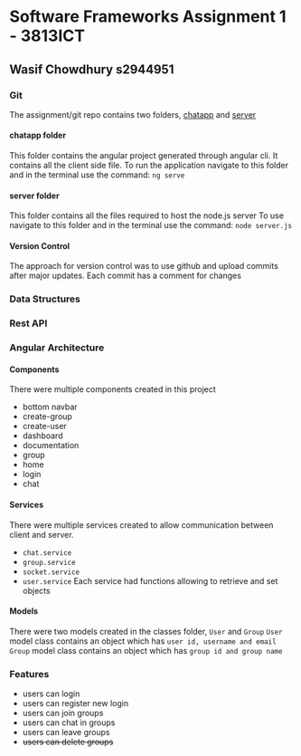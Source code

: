 # Software Frameworks Assignment 1 - 3813ICT
## Wasif Chowdhury s2944951

### Git
The assignment/git repo contains two folders, [chatapp](https://github.com/wchow3/SFAssignment/tree/master/chatapp) and [server](https://github.com/wchow3/SFAssignment/tree/master/server)

#### chatapp folder
This folder contains the angular project generated through angular cli.
It contains all the client side file.
To run the application navigate to this folder and in the terminal use the command:
`ng serve`

#### server folder
This folder contains all the files required to host the node.js server
To use navigate to this folder and in the terminal use the command:
`node server.js`

#### Version Control
The approach for version control was to use github and upload commits after major updates.
Each commit has a comment for changes

### Data Structures

### Rest API


### Angular Architecture
#### Components
There were multiple components created in this project
- bottom navbar
- create-group
- create-user
- dashboard
- documentation
- group
- home
- login
- chat

#### Services
There were multiple services created to allow communication between client and server.
- `chat.service`
- `group.service`
- `socket.service`
- `user.service`
Each service had functions allowing to retrieve and set objects

#### Models
There were two models created in the classes folder, `User` and `Group`
`User` model class contains an object which has `user id, username and email`
`Group` model class contains an object which has  `group id and group name`



### Features
- users can login
- users can register new login
- users can join groups
- users can chat in groups
- users can leave groups
- ~~users can delete groups~~
